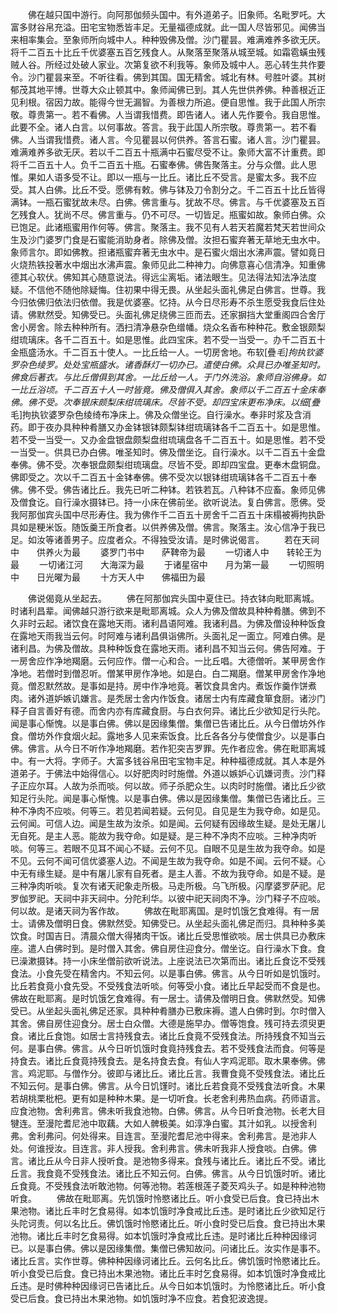 <!-- { "loadSidebar": true } -->
　　佛在越只国中游行。向阿那伽频头国中。有外道弟子。旧象师。名毗罗吒。大富多财谷帛充溢。田宅宝物悉皆丰足。无量福德成就。此一国人尽皆邪见。闻佛当来相率集会。至象师所向城中人。种种毁佛及僧。沙门瞿昙。难满难养多欲无厌。将千二百五十比丘千优婆塞五百乞残食人。从聚落至聚落从城至城。如霜雹蟥虫残贼人谷。所经过处破人家业。次第复欲不利我等。象师及城中人。恶心转生共作要令。沙门瞿昙来至。不听往看。佛到其国。国无精舍。城北有林。号胜叶婆。其树郁茂其地平博。世尊大众止顿其中。象师闻佛已到。其人先世供养佛。种善根近正见利根。宿因力故。能得今世无漏智。为善根力所追。便自思惟。我于此国人所宗敬。尊贵第一。若不看佛。人当谓我惜费。即告诸人。诸人先作要令。我自思惟。此要不全。诸人白言。以何事故。答言。我于此国人所宗敬。尊贵第一。若不看佛。人当谓我惜费。诸人言。今见瞿昙以何供养。答言石蜜。诸人言。沙门瞿昙。难满难养多欲无厌。若以千二百五十瓶满中石蜜尽受不让。象师大富不计重费。即将千二百五十人。负千二百五十瓶。石蜜奉佛。佛告聚落主。分与众僧。此人思惟。果如人语多受不让。即以一瓶与一比丘。诸比丘不受言。是蜜太多。我不应受。其人白佛。比丘不受。愿佛有敕。佛与钵及刀令割分之。千二百五十比丘皆得满钵。一瓶石蜜犹故未尽。白佛。佛言重与。犹故不尽。佛言。与千优婆塞及五百乞残食人。犹尚不尽。佛言重与。仍不可尽。一切皆足。瓶蜜如故。象师白佛。众已饱足。此诸瓶蜜用作何等。佛言。聚落主。我不见有人若天若魔若梵天若世间众生及沙门婆罗门食是石蜜能消助身者。除佛及僧。汝担石蜜弃著无草地无虫水中。象师言尔。即如佛教。担诸瓶蜜弃著无虫水中。是石蜜火烟出水沸声震。譬如竟日火烧热铁投著水中烟出水沸声震。象师见此二种神力。向佛意喜心信清净。知重佛德其心软伏。佛知其心随意说法。得远尘离垢。诸法眼生。见法得法知法净法度疑。不信他不随他除疑悔。住初果中得无畏。从坐起头面礼佛足白佛言。世尊。我今归依佛归依法归依僧。我是优婆塞。忆持。从今日尽形寿不杀生愿受我食后住处请。佛默然受。知佛受已。头面礼佛足绕佛三匝而去。还家摒挡大堂重阁四合舍厅舍小房舍。除去种种所有。洒扫清净悬杂色缯幡。烧众名香布种种花。敷金银颇梨绀琉璃床。各千二百五十。如是思惟。此四宝床。若不受一当受一。办千二百五十金瓶盛汤水。千二百五十使人。一比丘给一人。一切房舍地。布软[疊*毛]拘执钦婆罗杂色绫罗。处处宝瓶盛水。诸香酥灯一切办已。遣使白佛。众具已办唯圣知时。佛食后著衣。与比丘僧俱到其舍。一比丘给一人。于门外洗浴。象师自浴佛身。如一比丘浴顷。千二百五十人一时皆竟。佛及僧俱入其舍。象师以千二百五十金床奉佛。佛不受。次奉银床颇梨床绀琉璃床。尽皆不受。却四宝床更布净床。以细[疊*毛]拘执钦婆罗杂色绫绮布净床上。佛及众僧坐讫。自行澡水。奉非时浆及含消药。即于夜办具种种肴膳又办金钵银钵颇梨钵绀琉璃钵各千二百五十。如是思惟。若不受一当受一。又办金盘银盘颇梨盘绀琉璃盘各千二百五十。如是思惟。若不受一当受一。供具已办白佛。唯圣知时。佛及僧坐讫。自行澡水。以千二百五十金盘奉佛。佛不受。次奉银盘颇梨绀琉璃盘。尽皆不受。即却四宝盘。更奉木盘铜盘。佛即受之。次以千二百五十金钵奉佛。佛不受次以银钵绀琉璃钵各千二百五十奉佛。佛不受。佛告诸比丘。我先已听二种钵。若铁若瓦。八种钵不应畜。象师见佛及僧食讫。自行澡水摄钵已。持一小床在佛前坐。欲听说法。复白佛言。愿佛。受我阿那伽宾头国中尽形寿住。我为佛作千二百五十房舍千二百五十床榻被褥拘执卧具如是粳米饭。随饭羹王所食者。以供养佛及僧。佛言。聚落主。汝心信净于我已足。如汝等诸善男子。应度者众。不得独受汝请。是时佛说偈言。
　　若在天祠中　　供养火为最
　　婆罗门书中　　萨鞞帝为最
　　一切诸人中　　转轮王为最
　　一切诸江河　　大海深为最
　　于诸星宿中　　月为第一最
　　一切照明中　　日光曜为最
　　十方天人中　　佛福田为最

　　佛说偈竟从坐起去。
　　佛在阿那伽宾头国中夏住已。持衣钵向毗耶离城。时诸利昌辈。闻佛越只游行欲来是毗耶离城。众人为佛及僧故具种种肴膳。佛到不久非时云起。诸饮食在露地天雨。诸利昌语阿难。我诸利昌。为佛及僧设种种饭食在露地天雨我当云何。时阿难与诸利昌俱诣佛所。头面礼足一面立。阿难白佛。是诸利昌。为佛及僧故。具种种饭食在露地天雨。诸利昌不知当云何。佛告阿难。于一房舍应作净地羯磨。云何应作。僧一心和合。一比丘唱。大德僧听。某甲房舍作净地。若僧时到僧忍听。僧某甲房作净地。如是白。白二羯磨。僧某甲房舍作净地竟。僧忍默然故。是事如是持。房中作净地竟。著饮食具舍内。煮饭作羹作饼煮肉。诸外道妒嫉讥嫌言。是秃居士舍内作饭食。诸居士内有库藏食箪食厨。诸沙门释子自言善好有德。而舍内亦有库藏食厨。与白衣何异。诸比丘少欲知足行头陀。闻是事心惭愧。以是事白佛。佛以是因缘集僧。集僧已告诸比丘。从今日僧坊外作食。僧坊外作食烟火起。露地多人见来索饭食。比丘各各分与使僧食少。以是事白佛。佛言。从今日不听作净地羯磨。若作犯突吉罗罪。先作者应舍。佛在毗耶离城中。有一大将。字师子。大富多钱谷帛田宅宝物丰足。种种福德成就。其人本是外道弟子。于佛法中始得信心。以好肥肉时时施僧。外道以嫉妒心讥嫌诃责。沙门释子正应尔耳。人故为杀而啖。何以故。师子杀肥众生。以肉时时施僧。诸比丘少欲知足行头陀。闻是事心惭愧。以是事白佛。佛以是因缘集僧。集僧已告诸比丘。三种不净肉不应啖。何等三。若见若闻若疑。云何见。自见是生为我夺命。如是见。云何闻。可信人边。闻是生故为汝杀。如是闻。云何疑有因缘故生疑。是处无屠儿无自死。是主人恶。能故为我夺命。如是疑。是三种不净肉不应啖。三种净肉听啖。何等三。若眼不见耳不闻心不疑。云何不见。自眼不见是生故为我夺命。如是不见。云何不闻可信优婆塞人边。不闻是生故为我夺命。如是不闻。云何不疑。心中无有缘生疑。是中有屠儿家有自死者。是主人善。不故为我夺命。如是不疑。是三种净肉听啖。复次有诸天祀象走所极。马走所极。乌飞所极。闪摩婆罗萨祀。尼罗伽罗祀。天祠中非天祠中。分陀利华。以彼中祀天祠肉不净。沙门释子不应啖。何以故。是诸天祠为客作故。
　　佛故在毗耶离国。是时饥饿乞食难得。有一居士。请佛及僧明日食。佛默然受。知佛受已。从坐起头面礼佛足而归。具种种多美饮食。时国吉日。清晨众僧大得猪肉干饭。诸比丘受思惟欲啖。居士供具已办敷床座。遣人白佛时到。是时僧入其舍。佛自房住迎食分。僧坐讫。自行澡水下食。食已澡漱摄钵。持一小床坐僧前欲听说法。上座说法已次第而出。诸比丘食讫不受残食法。小食先受在精舍内。不知云何。以是事白佛。佛言。从今日听如是饥饿时。比丘若食竟小食先受。不受残食法听啖。何等受小食。诸比丘早起受而不食是也。佛故在毗耶离。是时饥饿乞食难得。有一居士。请佛及僧明日食。佛默然受。知佛受已。从坐起头面礼佛足还家。具种种肴膳办已敷床褥。遣人白佛时到。尔时僧入其舍。佛自房住迎食分。居士白众僧。大德是施早办。僧等饱食。残可持去须臾更食。诸比丘食饱。如居士言持残食去。诸比丘食竟不受残食法。所持残食不知当云何。是事白佛。佛言。从今日听饥饿时食竟持残食去。若不受残食法而食。何等是持食去。诸比丘食竟持残食去。是名持食去食。有仙人字鸡泥耶。取木果奉佛。佛言。鸡泥耶。与僧作分。彼即与诸比丘。诸比丘言。我曹食竟不受残食法。诸比丘不知云何。是事白佛。佛言。从今日饥馑时。诸比丘若食竟不受残食法听食。木果若胡桃栗枇杷。更有如是种种木果。是一切听食。长老舍利弗热血病。药师语言。应食池物。舍利弗言。佛未听我食池物。白佛。佛言。从今日听食池物。长老大目犍连。至漫陀耆尼池中取藕。大如人髀极美。如淳净白蜜。其汁如乳。以授舍利弗。舍利弗问。何处得来。目连言。至漫陀耆尼池中得来。舍利弗言。是池非人处。何谁授汝。目连言。非人授我。舍利弗言。佛未听我非人授食啖。白佛。佛言。诸比丘从今日非人授听食。是池物多得来。食残与诸比丘。诸比丘不受。诸比丘言。我食竟不受残食法。诸比丘不知云何。白佛。佛言。从今日饥饿时听。诸比丘食竟。不受残食法听敢池物。何等池物。若莲根莲子菱芡鸡头子。如是种种池物听食。
　　佛故在毗耶离。先饥饿时怜愍诸比丘。听小食受已后食。食已持出木果池物。诸比丘丰时乞食易得。如本饥饿时净食戒比丘违。是时诸比丘少欲知足行头陀诃责。何以名比丘。佛饥饿时怜愍诸比丘。听小食时受已后食。食已持出木果池物。诸比丘丰时乞食易得。如本饥饿时净食戒比丘违。是时诸比丘种种因缘诃已。以是事白佛。佛以是因缘集僧。集僧已佛知故问。问诸比丘。汝实作是事不。诸比丘言。实作世尊。佛种种因缘诃诸比丘。云何名比丘。佛饥饿时怜愍诸比丘。听小食受已后食。食已持出木果池物。诸比丘丰时乞食易得。如本饥饿时净食戒比丘违。是时佛种种因缘诃已告诸比丘。从今日如本饥饿时。为怜愍诸比丘。听小食受已后食。食已持出木果池物。如饥饿时净不应食。若食犯波逸提。
